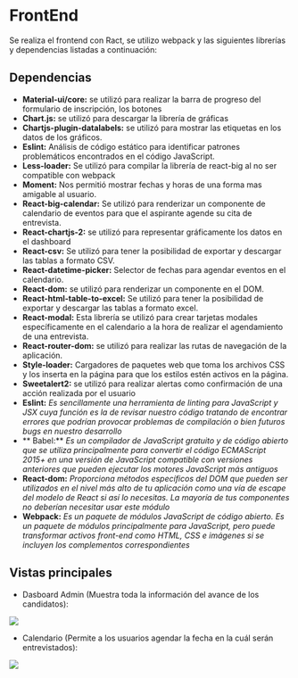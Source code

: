 # FrontEnd

Se realiza el frontend con Ract, se utilizo webpack y las siguientes librerías y dependencias listadas a continuación:

## Dependencias

- **Material-ui/core:** se utilizó para realizar la barra de progreso del formulario de inscripción, los botones
- **Chart.js:**  se utilizó para descargar la librería de gráficas
- **Chartjs-plugin-datalabels:**  se utilizó para mostrar las etiquetas en los datos de los gráficos.
- **Eslint:**  Análisis de código estático para identificar patrones problemáticos encontrados en el código JavaScript.
- **Less-loader:**  Se utilizó para compilar la librería de react-big al no ser compatible con webpack
- **Moment:**  Nos permitió mostrar fechas y horas de una forma mas amigable al usuario.
- **React-big-calendar:**  Se utilizó para renderizar un componente de calendario de eventos para que el aspirante agende su cita de entrevista.	
- **React-chartjs-2:**  se utilizó para representar gráficamente los datos en el dashboard
- **React-csv:**  Se utilizó para tener la posibilidad de exportar y descargar las tablas a formato CSV.
- **React-datetime-picker:**  Selector de fechas para agendar eventos en el calendario.
- **React-dom:**  se utilizó para renderizar un componente en el DOM.
- **React-html-table-to-excel:**  Se utilizó para tener la posibilidad de exportar y descargar las tablas a formato excel.
- **React-modal:**  Esta librería se utilizó para crear tarjetas modales específicamente en el calendario a la hora de realizar el agendamiento de una entrevista.
- **React-router-dom:**  se utilizó para realizar las rutas de navegación de la aplicación.
- **Style-loader:**  Cargadores de paquetes web que toma los archivos CSS y los inserta en la página para que los estilos estén activos en la página.
- **Sweetalert2:**  se utilizó para realizar alertas como confirmación de una acción realizada por el usuario
- **Eslint:** _Es sencillamente una herramienta de linting para JavaScript y JSX cuya función es la de revisar nuestro código tratando de encontrar errores que podrían provocar problemas de compilación o bien futuros bugs en nuestro desarrollo_
- ** Babel:** _Es un compilador de JavaScript gratuito y de código abierto que se utiliza principalmente para convertir el código ECMAScript 2015+ en una versión de JavaScript compatible con versiones anteriores que pueden ejecutar los motores JavaScript más antiguos_
- **React-dom:** _Proporciona métodos específicos del DOM que pueden ser utilizados en el nivel más alto de tu aplicación como una vía de escape del modelo de React si así lo necesitas. La mayoría de tus componentes no deberían necesitar usar este módulo_
- **Webpack:**  _Es un paquete de módulos JavaScript de código abierto. Es un paquete de módulos principalmente para JavaScript, pero puede transformar activos front-end como HTML, CSS e imágenes si se incluyen los complementos correspondientes_





## Vistas principales


- Dasboard Admin (Muestra toda la información del avance de los candidatos):

![](https://i.ibb.co/Px18MtG/dashboard.png)

- Calendario (Permite a los usuarios agendar la fecha en la cuál serán entrevistados):



![](https://i.ibb.co/7QgNHL3/calendario.png)

